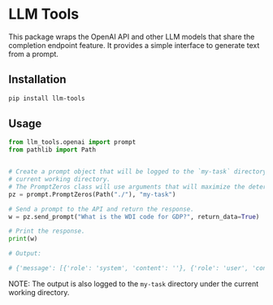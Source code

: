 # LLM Tools

This package wraps the OpenAI API and other LLM models that share the completion endpoint feature. It provides a simple interface to generate text from a prompt.


## Installation

```bash
pip install llm-tools
```


## Usage

```python
from llm_tools.openai import prompt
from pathlib import Path


# Create a prompt object that will be logged to the `my-task` directory under the
# current working directory.
# The PromptZeros class will use arguments that will maximize the determinism of the outputs.
pz = prompt.PromptZeros(Path("./"), "my-task")

# Send a prompt to the API and return the response.
w = pz.send_prompt("What is the WDI code for GDP?", return_data=True)

# Print the response.
print(w)

# Output:

# {'message': [{'role': 'system', 'content': ''}, {'role': 'user', 'content': 'What is the WDI code for GDP?'}], 'response': {'id': 'chatcmpl-8V0IN0VbeYTrsBAohs309DHJQLJL8', 'choices': [{'finish_reason': 'stop', 'index': 0, 'message': {'content': 'The WDI code for GDP (Gross Domestic Product) is "NY.GDP.MKTP.CD".', 'role': 'assistant', 'function_call': None, 'tool_calls': None}}], 'created': 1702399995, 'model': 'gpt-3.5-turbo-0613', 'object': 'chat.completion', 'system_fingerprint': None, 'usage': {'completion_tokens': 23, 'prompt_tokens': 20, 'total_tokens': 43}}, 'content': 'The WDI code for GDP (Gross Domestic Product) is "NY.GDP.MKTP.CD".', 'api_kwargs': {'temperature': 0, 'top_p': 0, 'n': 1, 'stream': False, 'frequency_penalty': 0, 'presence_penalty': 0, 'model': 'gpt-3.5-turbo', 'max_tokens': 4029}, 'metadata': {}, 'message_hash': '1a5816095c232f29428d4cec70498391'}
```

NOTE: The output is also logged to the `my-task` directory under the current working directory.
